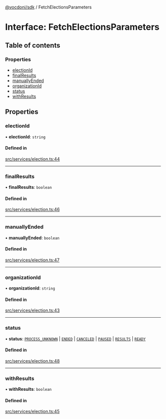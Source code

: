 [@vocdoni/sdk](/sdk) / FetchElectionsParameters

# Interface: FetchElectionsParameters

## Table of contents

### Properties

- [electionId](FetchElectionsParameters#electionid)
- [finalResults](FetchElectionsParameters#finalresults)
- [manuallyEnded](FetchElectionsParameters#manuallyended)
- [organizationId](FetchElectionsParameters#organizationid)
- [status](FetchElectionsParameters#status)
- [withResults](FetchElectionsParameters#withresults)

## Properties

### electionId

• **electionId**: `string`

#### Defined in

[src/services/election.ts:44](https://github.com/vocdoni/vocdoni-sdk/blob/179c92b4cecfec787d968dc02b519f64ee15c5d3/src/services/election.ts#L44)

___

### finalResults

• **finalResults**: `boolean`

#### Defined in

[src/services/election.ts:46](https://github.com/vocdoni/vocdoni-sdk/blob/179c92b4cecfec787d968dc02b519f64ee15c5d3/src/services/election.ts#L46)

___

### manuallyEnded

• **manuallyEnded**: `boolean`

#### Defined in

[src/services/election.ts:47](https://github.com/vocdoni/vocdoni-sdk/blob/179c92b4cecfec787d968dc02b519f64ee15c5d3/src/services/election.ts#L47)

___

### organizationId

• **organizationId**: `string`

#### Defined in

[src/services/election.ts:43](https://github.com/vocdoni/vocdoni-sdk/blob/179c92b4cecfec787d968dc02b519f64ee15c5d3/src/services/election.ts#L43)

___

### status

• **status**: [`PROCESS_UNKNOWN`](../enums/ElectionStatus.md#process_unknown) \| [`ENDED`](../enums/ElectionStatus.md#ended) \| [`CANCELED`](../enums/ElectionStatus.md#canceled) \| [`PAUSED`](../enums/ElectionStatus.md#paused) \| [`RESULTS`](../enums/ElectionStatus.md#results) \| [`READY`](../enums/ElectionStatusReady#ready)

#### Defined in

[src/services/election.ts:48](https://github.com/vocdoni/vocdoni-sdk/blob/179c92b4cecfec787d968dc02b519f64ee15c5d3/src/services/election.ts#L48)

___

### withResults

• **withResults**: `boolean`

#### Defined in

[src/services/election.ts:45](https://github.com/vocdoni/vocdoni-sdk/blob/179c92b4cecfec787d968dc02b519f64ee15c5d3/src/services/election.ts#L45)
